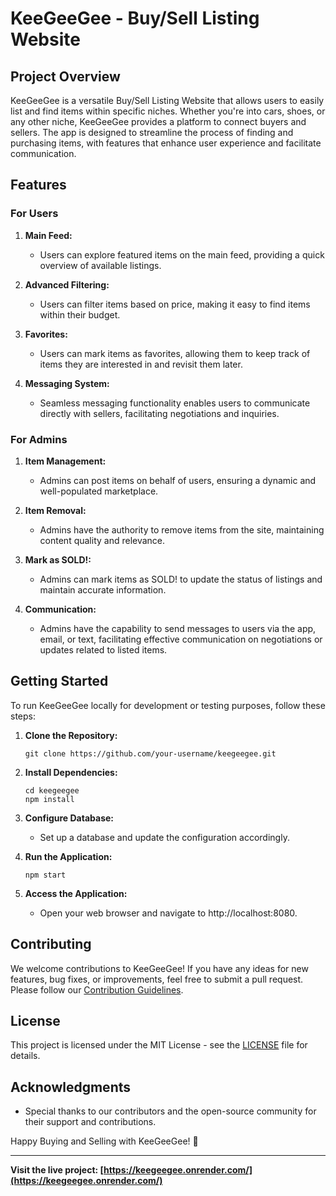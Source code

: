 # KeeGeeGee - Buy/Sell Listing Website

## Project Overview

KeeGeeGee is a versatile Buy/Sell Listing Website that allows users to easily list and find items within specific niches. Whether you're into cars, shoes, or any other niche, KeeGeeGee provides a platform to connect buyers and sellers. The app is designed to streamline the process of finding and purchasing items, with features that enhance user experience and facilitate communication.

## Features

### For Users

1. **Main Feed:**
   - Users can explore featured items on the main feed, providing a quick overview of available listings.

2. **Advanced Filtering:**
   - Users can filter items based on price, making it easy to find items within their budget.

3. **Favorites:**
   - Users can mark items as favorites, allowing them to keep track of items they are interested in and revisit them later.

4. **Messaging System:**
   - Seamless messaging functionality enables users to communicate directly with sellers, facilitating negotiations and inquiries.

### For Admins

1. **Item Management:**
   - Admins can post items on behalf of users, ensuring a dynamic and well-populated marketplace.

2. **Item Removal:**
   - Admins have the authority to remove items from the site, maintaining content quality and relevance.

3. **Mark as SOLD!:**
   - Admins can mark items as SOLD! to update the status of listings and maintain accurate information.

4. **Communication:**
   - Admins have the capability to send messages to users via the app, email, or text, facilitating effective communication on negotiations or updates related to listed items.

## Getting Started

To run KeeGeeGee locally for development or testing purposes, follow these steps:

1. **Clone the Repository:**
   ```
   git clone https://github.com/your-username/keegeegee.git
   ```

2. **Install Dependencies:**
   ```
   cd keegeegee
   npm install
   ```

3. **Configure Database:**
   - Set up a database and update the configuration accordingly.

4. **Run the Application:**
   ```
   npm start
   ```

5. **Access the Application:**
   - Open your web browser and navigate to http://localhost:8080.

## Contributing

We welcome contributions to KeeGeeGee! If you have any ideas for new features, bug fixes, or improvements, feel free to submit a pull request. Please follow our [Contribution Guidelines](CONTRIBUTING.md).

## License

This project is licensed under the MIT License - see the [LICENSE](LICENSE) file for details.

## Acknowledgments

- Special thanks to our contributors and the open-source community for their support and contributions.

Happy Buying and Selling with KeeGeeGee! 🚀

---

**Visit the live project: [https://keegeegee.onrender.com/](https://keegeegee.onrender.com/)**
